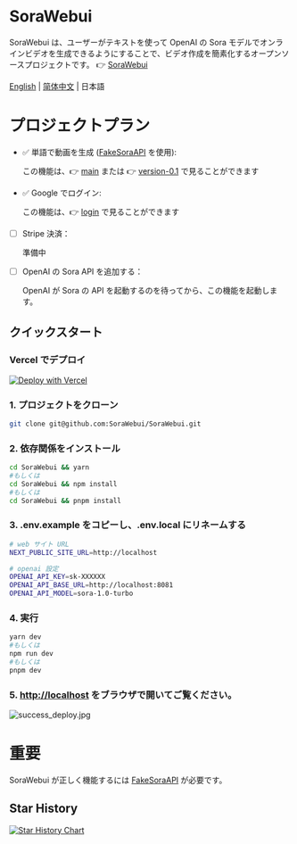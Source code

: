 # SoraWebui
SoraWebui は、ユーザーがテキストを使って OpenAI の Sora モデルでオンラインビデオを生成できるようにすることで、ビデオ作成を簡素化するオープンソースプロジェクトです。
👉 [SoraWebui](https://sorawebui.com)

[English](https://github.com/SoraWebui/SoraWebui/blob/main/README.md) | [简体中文](https://github.com/SoraWebui/SoraWebui/blob/main/README.zh-CN.md) | 日本語


# プロジェクトプラン
- ✅ 単語で動画を生成 ([FakeSoraAPI](https://github.com/SoraWebui/FakeSoraAPI) を使用):

  この機能は、👉 [main](https://github.com/SoraWebui/SoraWebui/tree/main) または 👉 [version-0.1](https://github.com/SoraWebui/SoraWebui/tree/version-0.1) で見ることができます

- ✅ Google でログイン:

  この機能は、👉 [login](https://github.com/SoraWebui/SoraWebui/tree/login) で見ることができます

- [ ] Stripe 決済：

  準備中

- [ ] OpenAI の Sora API を追加する：

  OpenAI が Sora の API を起動するのを待ってから、この機能を起動します。


## クイックスタート

### Vercel でデプロイ
[![Deploy with Vercel](https://vercel.com/button)](https://vercel.com/new/clone?repository-url=https%3A%2F%2Fgithub.com%2FSoraWebui%2FSoraWebui&project-name=SoraWebui&repository-name=SoraWebui&external-id=https%3A%2F%2Fgithub.com%2FSoraWebui%2FSoraWebui%2Ftree%2Fmain)

### 1. プロジェクトをクローン

```bash
git clone git@github.com:SoraWebui/SoraWebui.git
```

### 2. 依存関係をインストール

```bash
cd SoraWebui && yarn
#もしくは
cd SoraWebui && npm install
#もしくは
cd SoraWebui && pnpm install
```

### 3. .env.example をコピーし、.env.local にリネームする

```bash
# web サイト URL
NEXT_PUBLIC_SITE_URL=http://localhost

# openai 設定
OPENAI_API_KEY=sk-XXXXXX
OPENAI_API_BASE_URL=http://localhost:8081
OPENAI_API_MODEL=sora-1.0-turbo
```

### 4. 実行

```bash
yarn dev
#もしくは
npm run dev
#もしくは
pnpm dev
```

### 5. [http://localhost](http://localhost) をブラウザで開いてご覧ください。
![success_deploy.jpg](https://sorawebui.com/success_deploy.jpg)


# 重要
SoraWebui が正しく機能するには [FakeSoraAPI](https://github.com/SoraWebui/FakeSoraAPI) が必要です。

## Star History

[![Star History Chart](https://api.star-history.com/svg?repos=SoraWebui/SoraWebui&type=Date)](https://star-history.com/#SoraWebui/SoraWebui&Date)
